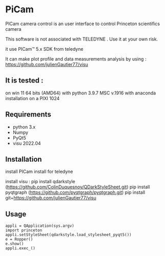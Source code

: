 # PiCam

PICam camera control is an user interface to control Princeton  scientifics camera 

This software is not associated with TELEDYNE . Use it at your own risk.

it use 
PICam™ 5.x SDK from teledyne

It can make plot profile and data measurements analysis by using :
https://github.com/julienGautier77/visu
## It is tested :
on win 11 64 bits (AMD64) 
with python 3.9.7 MSC v.1916 with anaconda installation
on a PIXI 1024 

## Requirements
*   python 3.x
*   Numpy
*   PyQt5
*   visu 2022.04

## Installation
install PICam install for teledyne



install visu :
pip install qdarkstyle (https://github.com/ColinDuquesnoy/QDarkStyleSheet.git)
pip install pyqtgraph (https://github.com/pyqtgraph/pyqtgraph.git)
pip install git+https://github.com/julienGautier77/visu



## Usage

    appli = QApplication(sys.argv)
    import princeton
    appli.setStyleSheet(qdarkstyle.load_stylesheet_pyqt5())
    e = Ropper()  
    e.show()
    appli.exec_()      
